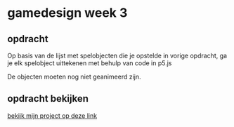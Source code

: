 # gamedesign week 3

## opdracht

Op basis van de lijst met spelobjecten die je opstelde in vorige opdracht, ga je elk spelobject uittekenen met behulp van code in p5.js

De objecten moeten nog niet geanimeerd zijn.

## opdracht bekijken

<a href="#">bekijk mijn project op deze link</a>